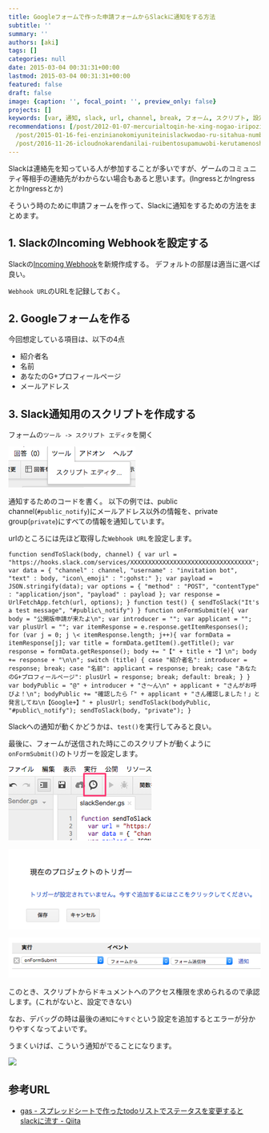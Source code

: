 ```yaml
---
title: Googleフォームで作った申請フォームからSlackに通知をする方法
subtitle: ''
summary: ''
authors: [aki]
tags: []
categories: null
date: 2015-03-04 00:31:31+00:00
lastmod: 2015-03-04 00:31:31+00:00
featured: false
draft: false
image: {caption: '', focal_point: '', preview_only: false}
projects: []
keywords: [var, 通知, slack, url, channel, break, フォーム, スクリプト, 設定, title]
recommendations: [/post/2012-01-07-mercurialtoqin-he-xing-nogao-iripozitoriburauzarhodecodewoinsutorusitemita/,
  /post/2015-01-16-fei-enzinianokomiyuniteinislackwodao-ru-sitahua-number-ingress/,
  /post/2016-11-26-icloudnokarendanilai-ruibentosupamuwobi-kerutamenoshe-ding-bian-geng/]
---
```

Slackは連絡先を知っている人が参加することが多いですが、ゲームのコミュニティ等相手の連絡先がわからない場合もあると思います。(IngressとかIngressとかIngressとか)

そういう時のために申請フォームを作って、Slackに通知をするための方法をまとめます。

## 1. SlackのIncoming Webhookを設定する

Slackの[Incoming Webhook](https://my.slack.com/services/new/incoming-webhook)を新規作成する。 デフォルトの部屋は適当に選べば良い。

`Webhook URL`のURLを記録しておく。

## 2. Googleフォームを作る

今回想定している項目は、以下の4点

- 紹介者名
- 名前
- あなたのG+プロフィールページ
- メールアドレス

## 3. Slack通知用のスクリプトを作成する

フォームの`ツール -> スクリプト エディタ`を開く

![](20150304002603.png)

通知するためのコードを書く。 以下の例では、public channel(`#public_notify`)にメールアドレス以外の情報を、private group(`private`)にすべての情報を通知しています。

urlのところには先ほど取得した`Webhook URL`を設定します。

    function sendToSlack(body, channel) { var url = "https://hooks.slack.com/services/XXXXXXXXXXXXXXXXXXXXXXXXXXXXXXXXXX"; var data = { "channel" : channel, "username" : "invitation bot", "text" : body, "icon\_emoji" : ":gohst:" }; var payload = JSON.stringify(data); var options = { "method" : "POST", "contentType" : "application/json", "payload" : payload }; var response = UrlFetchApp.fetch(url, options); } function test() { sendToSlack("It's a test message", "#public\_notify") } function onFormSubmit(e){ var body = "公開版申請が来たよ\n"; var introducer = ""; var applicant = ""; var plusUrl = ""; var itemResponse = e.response.getItemResponses(); for (var j = 0; j \< itemResponse.length; j++){ var formData = itemResponse[j]; var title = formData.getItem().getTitle(); var response = formData.getResponse(); body += "【" + title + "】\n"; body += response + "\n\n"; switch (title) { case "紹介者名": introducer = response; break; case "名前": applicant = response; break; case "あなたのG+プロフィールページ": plusUrl = response; break; default: break; } } var bodyPublic = "@" + introducer + "さ〜ん\n" + applicant + "さんがお呼びよ！\n"; bodyPublic += "確認したら「" + applicant + "さん確認しました！」と発言してね\n【Google+】" + plusUrl; sendToSlack(bodyPublic, "#public\_notify"); sendToSlack(body, "private"); }

Slackへの通知が動くかどうかは、`test()`を実行してみると良い。

最後に、フォームが送信された時にこのスクリプトが動くように`onFormSubmit()`のトリガーを設定します。

![](20150304002636.png)

![](20150304002721.png)

![](20150304002736.png)

このとき、スクリプトからドキュメントへのアクセス権限を求められるので承認します。(これがないと、設定できない)

なお、デバッグの時は最後の`通知`に`今すぐ`という設定を追加するとエラーが分かりやすくなってよいです。

うまくいけば、こういう通知がでることになります。

![](20150304002942.png)

## 参考URL

- [gas - スプレッドシートで作ったtodoリストでステータスを変更するとslackに流す - Qiita](http://qiita.com/mito_log/items/6457dc110b3478e3e530)

